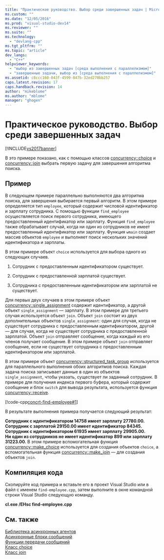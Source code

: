 ```yaml
---
title: "Практическое руководство. Выбор среди завершенных задач | Microsoft Docs"
ms.custom: ""
ms.date: "12/05/2016"
ms.prod: "visual-studio-dev14"
ms.reviewer: ""
ms.suite: ""
ms.technology: 
  - "devlang-cpp"
ms.tgt_pltfrm: ""
ms.topic: "article"
dev_langs: 
  - "C++"
helpviewer_keywords: 
  - "выбор из завершенных задач [среда выполнения с параллелизмом]"
  - "завершенные задачи, выбор из [среда выполнения с параллелизмом]"
ms.assetid: c8ccc160-043f-4599-847b-32ed270bb257
caps.latest.revision: 17
caps.handback.revision: 14
author: "mikeblome"
ms.author: "mblome"
manager: "ghogen"
---
```

# Практическое руководство. Выбор среди завершенных задач
[!INCLUDE[vs2017banner](../../assembler/inline/includes/vs2017banner.md)]

В это примере показано, как с помощью классов [concurrency::choice](../../parallel/concrt/reference/choice-class.md) и [concurrency::join](../Topic/join%20Class.md) выбрать первую задачу для завершения алгоритма поиска.  
  
## Пример  
 В следующем примере параллельно выполняются два алгоритма поиска, для завершения выбирается первый алгоритм.  В этом примере определяется тип `employee`, который содержит числовой идентификатор и зарплату сотрудника.  С помощью функции `find_employee` осуществляется поиск первого сотрудника, имеющего предоставленный идентификатор или зарплату.  Функция `find_employee` также обрабатывает случай, когда ни один из сотрудников не имеет предоставленный идентификатор или зарплату.  Функция `wmain` создает массив объектов `employee` и выполняет поиск нескольких значений идентификатора и зарплаты.  
  
 В этом примере объект `choice` используется для выбора одного из следующих случаев.  
  
1.  Сотрудник с предоставленным идентификатором существует.  
  
2.  Сотрудник с предоставленной зарплатой существует.  
  
3.  Сотрудника с предоставленным идентификатором или зарплатой не существует.  
  
 Для первых двух случаев в этом примере объект [concurrency::single\_assignment](../../parallel/concrt/reference/single-assignment-class.md) содержит идентификатор, а другой объект `single_assignment` — зарплату.  В этом примере для третьего случая используется объект `join`.  Объект `join` состоит из двух дополнительных объектов `single_assignment`: один для случая, когда не существует сотрудника с предоставленным идентификатором, другой — для случая, когда не существует сотрудника с предоставленной зарплатой.  Объект `join` отправляет сообщение, когда каждый из его членов получает сообщение.  В этом примере объект `join` отправляет сообщение, если не существует сотрудника с предоставленным идентификатором или зарплатой.  
  
 В этом примере объект [concurrency::structured\_task\_group](../../parallel/concrt/reference/structured-task-group-class.md) используется для параллельного выполнения обоих алгоритмов поиска.  Каждая задача поиска записывает данные в один из объектов `single_assignment`, чтобы указать, существует ли заданный сотрудник.  В примере для получения индекса первого буфера, который содержит сообщение и блок `switch` для вывода результата, используется функция [concurrency::receive](../Topic/receive%20Function.md).  
  
 [!code-cpp[concrt-find-employee#1](../../parallel/concrt/codesnippet/CPP/how-to-select-among-completed-tasks_1.cpp)]  
  
 В результате выполнения примера получается следующий результат:  
  
  **Сотрудник с идентификатором 14758 имеет зарплату 27780.00.**  
**Сотрудник с зарплатой 29150.00 имеет идентификатор 84345.**  
**Сотрудник с идентификатором 61935 имеет зарплату 29905.00.**  
**Ни один из сотрудников не имеет идентификатор 899 или зарплату 31223.00.** В этом примере вспомогательная функция [concurrency::make\_choice](../Topic/make_choice%20Function.md) используется для создания объектов `choice`, а вспомогательная функция [concurrency::make\_join](../Topic/make_join%20Function.md) — для создания объектов `join`.  
  
## Компиляция кода  
 Скопируйте код примера и вставьте его в проект Visual Studio или в файл с именем `find-employee.cpp`, затем выполните в окне командной строки Visual Studio следующую команду.  
  
 **cl.exe \/EHsc find\-employee.cpp**  
  
## См. также  
 [Библиотека асинхронных агентов](../../parallel/concrt/asynchronous-agents-library.md)   
 [Асинхронные блоки сообщений](../../parallel/concrt/asynchronous-message-blocks.md)   
 [Функции передачи сообщений](../../parallel/concrt/message-passing-functions.md)   
 [Класс choice](../../parallel/concrt/reference/choice-class.md)   
 [Класс join](../Topic/join%20Class.md)